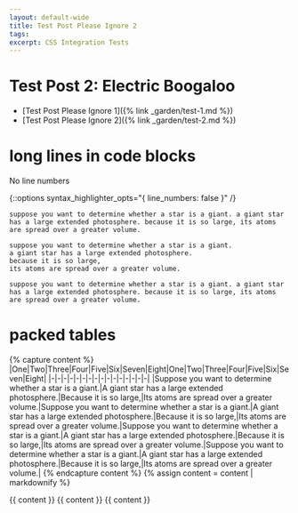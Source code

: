 ```yaml
---
layout: default-wide
title: Test Post Please Ignore 2
tags:
excerpt: CSS Integration Tests
---
```


# Test Post 2: Electric Boogaloo

- [Test Post Please Ignore 1]({% link _garden/test-1.md %})
- [Test Post Please Ignore 2]({% link _garden/test-2.md %})

# long lines in code blocks

No line numbers

{::options syntax_highlighter_opts="{ line_numbers: false \}" /}

```
suppose you want to determine whether a star is a giant. a giant star has a large extended photosphere. because it is so large, its atoms are spread over a greater volume.

suppose you want to determine whether a star is a giant.
a giant star has a large extended photosphere.
because it is so large,
its atoms are spread over a greater volume.

suppose you want to determine whether a star is a giant. a giant star has a large extended photosphere. because it is so large, its atoms are spread over a greater volume.
```

# packed tables

{% capture content %}
|One|Two|Three|Four|Five|Six|Seven|Eight|One|Two|Three|Four|Five|Six|Seven|Eight|
|-|-|-|-|-|-|-|-|-|-|-|-|-|-|-|-|
|Suppose you want to determine whether a star is a giant.|A giant star has a large extended photosphere.|Because it is so large,|Its atoms are spread over a greater volume.|Suppose you want to determine whether a star is a giant.|A giant star has a large extended photosphere.|Because it is so large,|Its atoms are spread over a greater volume.|Suppose you want to determine whether a star is a giant.|A giant star has a large extended photosphere.|Because it is so large,|Its atoms are spread over a greater volume.|Suppose you want to determine whether a star is a giant.|A giant star has a large extended photosphere.|Because it is so large,|Its atoms are spread over a greater volume.|
{% endcapture content %}
{% assign content = content | markdownify %}

<div class="flex-centre">
{{ content }}
{{ content }}
{{ content }}
</div>
